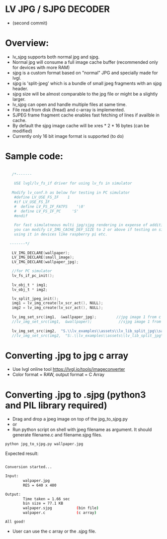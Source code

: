 # LV JPG / SJPG DECODER 
- (second commit)

# Overview:
  - lv_sjpg supports both normal jpg and sjpg.
  - Normal jpg will consume a full image cache buffer (recommended only for devices with more RAM)
  - sjpg is a custom format based on "normal" JPG and specially made for lvgl.
  - sjpg is 'split-jpeg' which is a bundle of small jpeg fragments with an sjpg header.
  - sjpg size will be almost comparable to the jpg file or might be a slightly larger.
  - lv_sjpg can open and handle multiple files at same time.
  - File read from disk (fread) and c-array is implemented.
  - SJPEG frame fragment cache enables fast fetching of lines if availble in cache.
  - By default the sjpg image cache will be xres * 2 * 16 bytes (can be modified)
  - Currently only 16 bit image format is supported (to do)
# Sample code:
```c 
    
   /*-------
   
    USE lvgl/lv_fs_if driver for using lv_fs in simulator
   
   Modify lv_conf.h as below for testing in PC simulator
    #define LV_USE_FS_IF	1
    #if LV_USE_FS_IF
    #  define LV_FS_IF_FATFS    '\0'
    #  define LV_FS_IF_PC     'S'
    #endif  
  
    For fast simulatneous multi jpg/sjpg rendering in expense of additional ram, 
    you can modify LV_IMG_CACHE_DEF_SIZE to 2 or above if testing on simulator or
    using it in devices like raspberry pi etc.
  
  -------*/
   
   LV_IMG_DECLARE(wallpaper);
   LV_IMG_DECLARE(small_image);
   LV_IMG_DECLARE(wallpaper_jpg);

   //for PC simulator
   lv_fs_if_pc_init();
    
   lv_obj_t * img1;
   lv_obj_t * img2;

   lv_split_jpeg_init();
   img1 = lv_img_create(lv_scr_act(), NULL);
   img2 = lv_img_create(lv_scr_act(), NULL);
   
   lv_img_set_src(img1,  &wallpaper_jpg);         //jpg image 1 from c array inside sample_sjpg_images
   //lv_img_set_src(img1,  &wallpaper);            //sjpg image 1 from c array inside sample_sjpg_images
   
   lv_img_set_src(img2,  "S.\\lv_examples\\assets\\lv_lib_split_jpg\\sample_sjpg_images\\small_image.sjpg"); //sjpg file from file system ( using lv_fs )
   //lv_img_set_src(img2,  "S:.\\lv_examples\\assets\\lv_lib_split_jpg\\sample_sjpg_images\\small_image.jpg"); //jpg file from file system ( using lv_fs )

```
# Converting .jpg to jpg c array
  - Use lvgl online tool https://lvgl.io/tools/imageconverter 
  - Color format = RAW, output format = C Array
  
# Converting .jpg to .sjpg  (python3 and PIL library required)
- Drag and drop a jpeg image on top of the jpg_to_sjpg.py 
- or
- Run python script on shell with jpeg filename as argument. It should generate filename.c and filename.sjpg files.
```sh
python jpg_to_sjpg.py wallpaper.jpg
```
Expected result:
```sh

Conversion started...

Input:
        walpaper.jpg
        RES = 640 x 480

Output:
        Time taken = 1.66 sec
        bin size = 77.1 KB
        walpaper.sjpg           (bin file)
        walpaper.c              (c array)

All good!

```

- User can use the c array or the .sjpg file.
